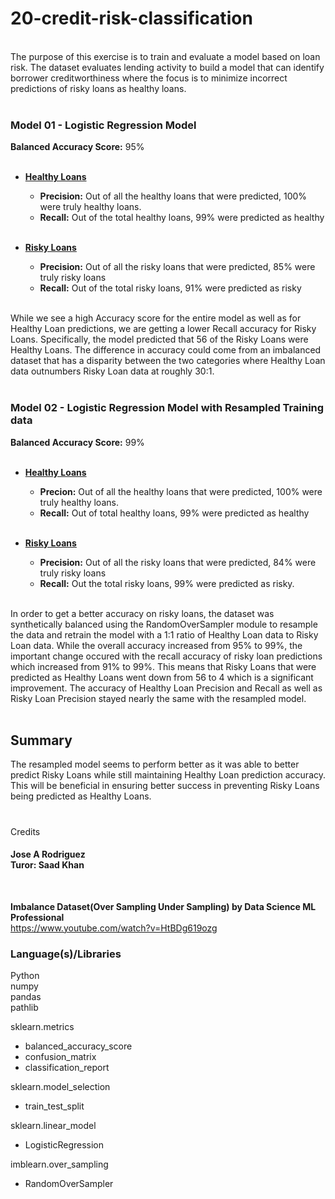 # 20-credit-risk-classification
<br>
The purpose of this exercise is to train and evaluate a model based on loan risk. The dataset evaluates lending activity to build a model that can identify borrower creditworthiness where the focus is to minimize incorrect predictions of risky loans as healthy loans.<br><br>

### Model 01 - Logistic Regression Model
**Balanced Accuracy Score:**  95%<br><br>
- **<ins>Healthy Loans</ins>**<br>
    - **Precision:** Out of all the healthy loans that were predicted, 100% were truly healthy loans.<br>
    - **Recall:** Out of the total healthy loans, 99% were predicted as healthy<br><br>

- **<ins>Risky Loans</ins>**<br>
     - **Precision:** Out of all the risky loans that were predicted, 85% were truly risky loans<br>
     - **Recall:** Out of the total risky loans, 91% were predicted as risky<br><br>


While we see a high Accuracy score for the entire model as well as for Healthy Loan predictions, we are getting a lower Recall accuracy for Risky Loans. Specifically, the model predicted that 56 of the Risky Loans were Healthy Loans. The difference in accuracy could come from an imbalanced dataset that has a disparity between the two categories where Healthy Loan data outnumbers Risky Loan data at roughly 30:1.<br><br>



### Model 02 - Logistic Regression Model with Resampled Training data
**Balanced Accuracy Score:** 99%<br><br>
- **<ins>Healthy Loans</ins>**<br>
    - **Precion:** Out of all the healthy loans that were predicted, 100% were truly healthy loans.<br>
    - **Recall:** Out of total healthy loans, 99% were predicted as healthy<br><br>

- **<ins>Risky Loans</ins>**<br>
    - **Precision:** Out of all the risky loans that were predicted, 84% were truly risky loans<br>
    - **Recall:** Out the total risky loans, 99% were predicted as risky.<br><br>

In order to get a better accuracy on risky loans, the dataset was synthetically balanced using the RandomOverSampler module to resample the data and retrain the model with a 1:1 ratio of Healthy Loan data to Risky Loan data. While the overall accuracy increased from 95% to 99%, the important change occured with the recall accuracy of risky loan predictions which increased from 91% to 99%. This means that Risky Loans that were predicted as Healthy Loans went down from 56 to 4 which is a significant improvement. The accuracy of Healthy Loan Precision and Recall as well as Risky Loan Precision stayed nearly the same with the resampled model.<br><br>

## Summary
The resampled model seems to perform better as it was able to better predict Risky Loans while still maintaining Healthy Loan prediction accuracy. This will be beneficial in ensuring better success in preventing Risky Loans being predicted as Healthy Loans.

#

Credits
#### Jose A Rodriguez<br>Turor: Saad Khan<br>
<br>

**Imbalance Dataset(Over Sampling Under Sampling) by Data Science ML Professional**<br>
https://www.youtube.com/watch?v=HtBDg619ozg


### Language(s)/Libraries
Python<br>
numpy <br>
pandas <br>
pathlib<br>

sklearn.metrics
 - balanced_accuracy_score
 - confusion_matrix
 - classification_report
 
 sklearn.model_selection
 - train_test_split

sklearn.linear_model
 - LogisticRegression

imblearn.over_sampling
 - RandomOverSampler


